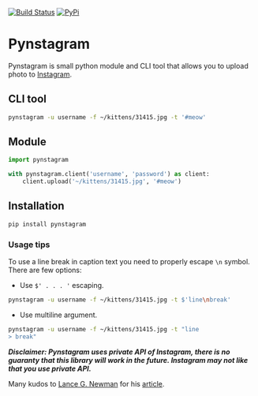 [![Build Status](https://travis-ci.org/mr0re1/pynstagram.svg?branch=master)](https://travis-ci.org/mr0re1/pynstagram)
[![PyPi](https://img.shields.io/pypi/v/pynstagram.svg)](https://pypi.python.org/pypi/pynstagram)

# Pynstagram

Pynstagram is small python module and CLI tool that allows you to upload photo to [Instagram](www.instagram.com).

## CLI tool

```sh
pynstagram -u username -f ~/kittens/31415.jpg -t '#meow'
```

## Module

```python
import pynstagram

with pynstagram.client('username', 'password') as client:
	client.upload('~/kittens/31415.jpg', '#meow')
```

## Installation

```sh
pip install pynstagram
```

### Usage tips

To use a line break in caption text you need to properly escape `\n` symbol. There are few options:

* Use `$' . . . '` escaping.

```sh
pynstagram -u username -f ~/kittens/31415.jpg -t $'line\nbreak'
```

* Use multiline argument.

```sh
pynstagram -u username -f ~/kittens/31415.jpg -t "line
> break"
```


___Disclaimer: 
Pynstagram uses private API of Instagram, there is no guaranty that this library will work in the future.
Instagram may not like that you use private API.___

Many kudos to [Lance G. Newman](http://lancenewman.me/) for his [article](http://lancenewman.me/posting-a-photo-to-instagram-without-a-phone/).
